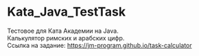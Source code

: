 # Kata_Java_TestTask
Тестовое для Ката Академии на Java.</br>
Калькулятор римских и арабских цифр.</br>
Ссылка на задание: https://jm-program.github.io/task-calculator
